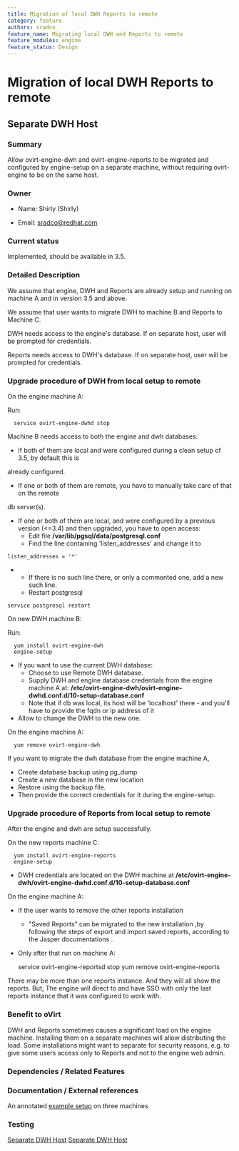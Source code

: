 ```yaml
---
title: Migration of local DWH Reports to remote
category: feature
authors: sradco
feature_name: Migrating local DWH and Reports to remote
feature_modules: engine
feature_status: Design
---
```


# Migration of local DWH Reports to remote

## Separate DWH Host

### Summary

Allow ovirt-engine-dwh and ovirt-engine-reports to be migrated and configured by engine-setup on a separate machine, without requiring ovirt-engine to be on the same host.

### Owner

*   Name: Shirly (Shirly)

<!-- -->

*   Email: <sradco@redhat.com>

### Current status

Implemented, should be available in 3.5.

### Detailed Description

We assume that engine, DWH and Reports are already setup and running on machine A and in version 3.5 and above.

We assume that user wants to migrate DWH to machine B and Reports to Machine C.

DWH needs access to the engine's database. If on separate host, user will be prompted for credentials.

Reports needs access to DWH's database. If on separate host, user will be prompted for credentials.

### Upgrade procedure of DWH from local setup to remote

On the engine machine A:

Run:

      service ovirt-engine-dwhd stop

Machine B needs access to both the engine and dwh databases:

*   If both of them are local and were configured during a clean setup of 3.5, by default this is

already configured.

*   If one or both of them are remote, you have to manually take care of that on the remote

db server(s).

*   If one or both of them are local, and were configured by a previous version (<=3.4) and then upgraded, you have to open access:
    -   Edit file **/var/lib/pgsql/data/postgresql.conf**
    -   Find the line containing 'listen_addresses' and change it to

<!-- -->

    listen_addresses = '*'

*   -   If there is no such line there, or only a commented one, add a new such line.
    -   Restart postgresql

<!-- -->

    service postgresql restart

On new DWH machine B:

Run:

      yum install ovirt-engine-dwh
      engine-setup

*   If you want to use the current DWH database:
    -   Choose to use Remote DWH database.
    -   Supply DWH and engine database credentials from the engine machine A at: **/etc/ovirt-engine-dwh/ovirt-engine-dwhd.conf.d/10-setup-database.conf**
    -   Note that if db was local, its host will be 'localhost' there - and you'll have to provide the fqdn or ip address of it
*   Allow to change the DWH to the new one.

On the engine machine A:

      yum remove ovirt-engine-dwh

If you want to migrate the dwh database from the engine machine A,

*   Create database backup using pg_dump
*   Create a new database in the new location
*   Restore using the backup file.
*   Then provide the correct credentials for it during the engine-setup.

### Upgrade procedure of Reports from local setup to remote

After the engine and dwh are setup successfully.

On the new reports machine C:

      yum install ovirt-engine-reports
      engine-setup

*   DWH credentials are located on the DWH machine at **/etc/ovirt-engine-dwh/ovirt-engine-dwhd.conf.d/10-setup-database.conf**

On the engine machine A:

*   If the user wants to remove the other reports installation
    -   "Saved Reports" can be migrated to the new installation ,by following the steps of export and import saved reports, according to the Jasper documentations .
*   Only after that run on machine A:

      service ovirt-engine-reportsd stop
      yum remove ovirt-engine-reports

There may be more than one reports instance. And they will all show the reports. But, The engine will direct to and have SSO with only the last reports instance that it was configured to work with.

### Benefit to oVirt

DWH and Reports sometimes causes a significant load on the engine machine. Installing them on a separate machines will allow distributing the load. Some installations might want to separate for security reasons, e.g. to give some users access only to Reports and not to the engine web admin.

### Dependencies / Related Features

### Documentation / External references

An annotated [example setup](/develop/release-management/features/engine/separate-reports-host/#example-setup) on three machines

### Testing



[Separate DWH Host](/develop/release-management/features/) [Separate DWH Host](/develop/release-management/releases/3.5/feature/)
